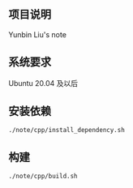 
## 项目说明
Yunbin Liu's note

## 系统要求
Ubuntu 20.04 及以后

## 安装依赖
```
./note/cpp/install_dependency.sh
```

## 构建
```
./note/cpp/build.sh
```

